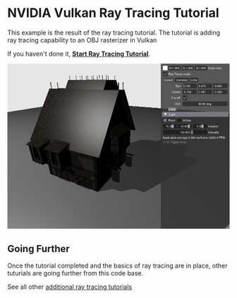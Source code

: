 ﻿# NVIDIA Vulkan Ray Tracing Tutorial

This example is the result of the ray tracing tutorial.
The tutorial is adding ray tracing capability to an OBJ rasterizer in Vulkan

If you haven't done it, [**Start Ray Tracing Tutorial**](https://nvpro-samples.github.io/vk_raytracing_tutorial_KHR/).

![resultRaytraceShadowMedieval](../docs/Images/resultRaytraceShadowMedieval.png)

## Going Further

Once the tutorial completed and the basics of ray tracing are in place, other tuturials are going further from this code base.

See all other [additional ray tracing tutorials](https://nvpro-samples.github.io/vk_raytracing_tutorial_KHR/vkrt_tuto_further.md.html)
